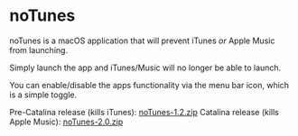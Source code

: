 # noTunes

noTunes is a macOS application that will prevent iTunes _or_ Apple Music from launching.

Simply launch the app and iTunes/Music will no longer be able to launch.

You can enable/disable the apps functionality via the menu bar icon, which is a simple toggle.

Pre-Catalina release (kills iTunes): [noTunes-1.2.zip](https://github.com/tombonez/noTunes/releases/download/v1.2/noTunes-1.2.zip)
Catalina release (kills Apple Music): [noTunes-2.0.zip](https://github.com/tombonez/noTunes/releases/download/v2.0/noTunes-2.0.zip)
